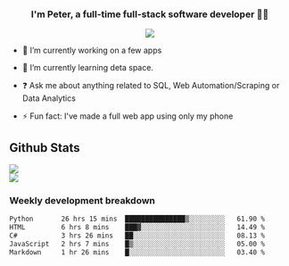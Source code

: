 
### <div align="center">I'm Peter, a full-time full-stack software developer 👨‍💻</div>  
<div align="center">
<a href="https://ko-fi.com/theofficialpeter" target="_blank" style="display: inline-block;">
                <img
                    src="https://img.shields.io/badge/Donate-Ko--fi-F16061.svg?style=flat-square&logo=ko-fi" 
                    align="center"
                />
            </a> 
</div>  

- 🔭 I’m currently working on a few apps  
  

- 🌱 I’m currently learning deta space.  
  

- ❓ Ask me about anything related to SQL, Web Automation/Scraping or Data Analytics  
  

- ⚡ Fun fact: I've made a full web app using only my phone  
  



## Github Stats  
![](https://github-readme-stats.vercel.app/api?username=TheOfficialPeter&theme=tokyonight&hide_border=true&include_all_commits=false&count_private=false)<br/>
![](https://github-readme-stats.vercel.app/api/top-langs/?username=TheOfficialPeter&theme=tokyonight&hide_border=true&include_all_commits=false&count_private=false&layout=compact)

<h3>Weekly development breakdown</h3>

<!--START_SECTION:waka-->

```txt
Python       26 hrs 15 mins  ███████████████▒░░░░░░░░░   61.90 %
HTML         6 hrs 8 mins    ███▓░░░░░░░░░░░░░░░░░░░░░   14.49 %
C#           3 hrs 26 mins   ██░░░░░░░░░░░░░░░░░░░░░░░   08.13 %
JavaScript   2 hrs 7 mins    █▒░░░░░░░░░░░░░░░░░░░░░░░   05.00 %
Markdown     1 hr 26 mins    █░░░░░░░░░░░░░░░░░░░░░░░░   03.40 %
```

<!--END_SECTION:waka-->
